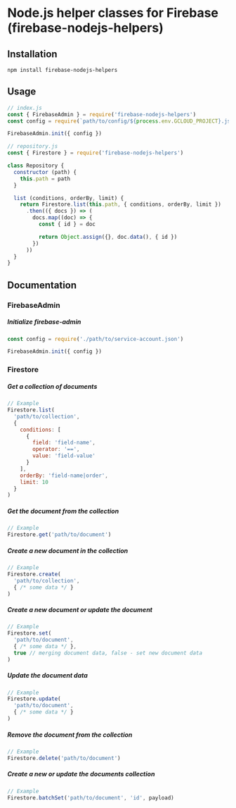 # Node.js helper classes for Firebase (firebase-nodejs-helpers)

## Installation
```text
npm install firebase-nodejs-helpers
```

## Usage
```js
// index.js
const { FirebaseAdmin } = require('firebase-nodejs-helpers')
const config = require(`path/to/config/${process.env.GCLOUD_PROJECT}.json`)

FirebaseAdmin.init({ config })
```

```js
// repository.js
const { Firestore } = require('firebase-nodejs-helpers')

class Repository {
  constructor (path) {
    this.path = path
  }

  list (conditions, orderBy, limit) {
    return Firestore.list(this.path, { conditions, orderBy, limit })
      .then(({ docs }) => (
        docs.map((doc) => {
          const { id } = doc

          return Object.assign({}, doc.data(), { id })
        })
      ))
  }
}
```

## Documentation

### FirebaseAdmin

##### Initialize firebase-admin
```js
const config = require('./path/to/service-account.json')

FirebaseAdmin.init({ config })
```

### Firestore

##### Get a collection of documents
```js
// Example
Firestore.list(
  'path/to/collection',
  {
    conditions: [
      {
        field: 'field-name',
        operator: '==',
        value: 'field-value'
      }
    ],
    orderBy: 'field-name|order',
    limit: 10
  }
)
```

##### Get the document from the collection
```js
// Example
Firestore.get('path/to/document')
```

##### Create a new document in the collection
```js
// Example
Firestore.create(
  'path/to/collection',
  { /* some data */ }
)
```

##### Create a new document or update the document
```js
// Example
Firestore.set(
  'path/to/document',
  { /* some data */ },
  true // merging document data, false - set new document data
)
```

##### Update the document data
```js
// Example
Firestore.update(
  'path/to/document',
  { /* some data */ }
)
```

##### Remove the document from the collection
```js
// Example
Firestore.delete('path/to/document')
```

##### Create a new or update the documents collection
```js
// Example
Firestore.batchSet('path/to/document', 'id', payload)
```
